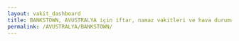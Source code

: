 ```yaml
---
layout: vakit_dashboard
title: BANKSTOWN, AVUSTRALYA için iftar, namaz vakitleri ve hava durumu - ilçe/eyalet seç
permalink: /AVUSTRALYA/BANKSTOWN/
---
```


<script type="text/javascript">
  var GLOBAL_COUNTRY = 'AVUSTRALYA';
  var GLOBAL_CITY = 'BANKSTOWN';
  var GLOBAL_STATE = '';
  var lat = 72;
  var lon = 21;
</script>
